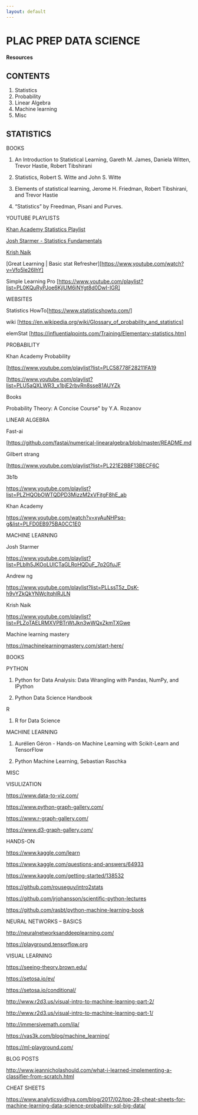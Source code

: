 ```yaml
---
layout: default
---
```


# PLAC PREP DATA SCIENCE

#### Resources


## CONTENTS
1.	Statistics
2.	Probability
3.	Linear Algebra
4.	Machine learning
5.	Misc

## STATISTICS

BOOKS

1.	An Introduction to Statistical Learning, Gareth M. James, Daniela Witten, Trevor Hastie, Robert Tibshirani

2.	Statistics, Robert S. Witte and John S. Witte


3.	Elements of statistical learning, Jerome H. Friedman, Robert Tibshirani, and Trevor Hastie

4.	“Statistics” by Freedman, Pisani and Purves.

YOUTUBE PLAYLISTS

[Khan Academy Statistics Playlist](https://www.youtube.com/playlist?list=PL1328115D3D8A2566)

[Josh Starmer - Statistics Fundamentals](https://www.youtube.com/playlist?list=PLblh5JKOoLUK0FLuzwntyYI10UQFUhsY9])

[Krish Naik](https://www.youtube.com/playlist?list=PLZoTAELRMXVMhVyr3Ri9IQ-t5QPBtxzJO])

[Great Learning | Basic stat Refresher][https://www.youtube.com/watch?v=Vfo5le26IhY]

Simple Learning Pro
[https://www.youtube.com/playlist?list=PL0KQuRyPJoe6KjlUM6iNYgt8d0DwI-IGR]

WEBSITES

Statistics HowTo[https://www.statisticshowto.com/]

wiki [https://en.wikipedia.org/wiki/Glossary_of_probability_and_statistics]

elemStat [https://influentialpoints.com/Training/Elementary-statistics.htm]


PROBABILITY

Khan Academy Probability 

[https://www.youtube.com/playlist?list=PLC58778F28211FA19

[https://www.youtube.com/playlist?list=PLU5aQXLWR3_x1bjE2rbvRn8sse81AUYZk

Books

Probability Theory: A Concise Course" by Y.A. Rozanov


LINEAR ALGEBRA

Fast-ai

[https://github.com/fastai/numerical-linearalgebra/blob/master/README.md

Gilbert strang 

[https://www.youtube.com/playlist?list=PL221E2BBF13BECF6C

3b1b 

https://www.youtube.com/playlist?list=PLZHQObOWTQDPD3MizzM2xVFitgF8hE_ab

Khan Academy 

https://www.youtube.com/watch?v=xyAuNHPsq-g&list=PLFD0EB975BA0CC1E0


MACHINE LEARNING

Josh Starmer

https://www.youtube.com/playlist?list=PLblh5JKOoLUICTaGLRoHQDuF_7q2GfuJF

Andrew ng

https://www.youtube.com/playlist?list=PLLssT5z_DsK-h9vYZkQkYNWcItqhlRJLN

Krish Naik

https://www.youtube.com/playlist?list=PLZoTAELRMXVPBTrWtJkn3wWQxZkmTXGwe

Machine learning mastery

https://machinelearningmastery.com/start-here/


BOOKS 


PYTHON

1.	Python for Data Analysis: Data Wrangling with Pandas, NumPy, and IPython 

2.	Python Data Science Handbook

R

1.	R for Data Science

MACHINE LEARNING

1.	Aurélien Géron - Hands-on Machine Learning with Scikit-Learn and TensorFlow

2.	Python Machine Learning, Sebastian Raschka   


MISC


VISULIZATION

https://www.data-to-viz.com/

https://www.python-graph-gallery.com/

https://www.r-graph-gallery.com/

https://www.d3-graph-gallery.com/


HANDS-ON


https://www.kaggle.com/learn

https://www.kaggle.com/questions-and-answers/64933

https://www.kaggle.com/getting-started/138532

https://github.com/rouseguy/intro2stats

https://github.com/jrjohansson/scientific-python-lectures

https://github.com/rasbt/python-machine-learning-book



NEURAL NETWORKS – BASICS

http://neuralnetworksanddeeplearning.com/

https://playground.tensorflow.org


VISUAL LEARNING

https://seeing-theory.brown.edu/

https://setosa.io/ev/

https://setosa.io/conditional/

http://www.r2d3.us/visual-intro-to-machine-learning-part-2/

http://www.r2d3.us/visual-intro-to-machine-learning-part-1/

http://immersivemath.com/ila/

https://vas3k.com/blog/machine_learning/

https://ml-playground.com/


BLOG POSTS

http://www.jeannicholashould.com/what-i-learned-implementing-a-classifier-from-scratch.html

CHEAT SHEETS

https://www.analyticsvidhya.com/blog/2017/02/top-28-cheat-sheets-for-machine-learning-data-science-probability-sql-big-data/
